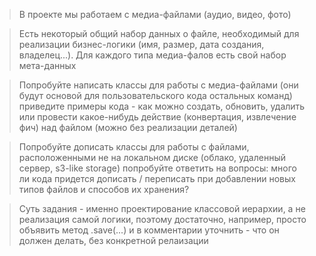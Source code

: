 > В проекте мы работаем с медиа-файлами (аудио, видео, фото)

> Есть некоторый общий набор данных о файле, необходимый для реализации бизнес-логики (имя, размер, дата создания, владелец...). Для каждого типа медиа-фалов есть свой набор мета-данных

> Попробуйте написать классы для работы с медиа-файлами (они будут основой для пользовательского кода остальных команд)
приведите примеры кода - как можно создать, обновить, удалить или провести какое-нибудь действие (конвертация, извлечение фич) над файлом (можно без реализации деталей)

> Попробуйте дописать классы для работы с файлами, расположенными не на локальном диске (облако, удаленный сервер, s3-like storage)
попробуйте ответить на вопросы: много ли кода придется дописать / переписать при добавлении новых типов файлов и способов их хранения?

> Суть задания - именно проектирование классовой иерархии, а не реализация самой логики, поэтому достаточно, например, просто объявить метод .save(...) и в комментарии уточнить - что он должен делать, без конкретной релаизации
